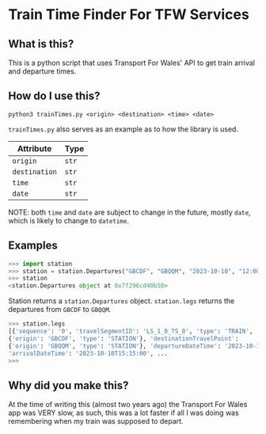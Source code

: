 # Train Time Finder For TFW Services 

## What is this?
This is a python script that uses Transport For Wales' API to get train arrival and 
departure times.

## How do I use this?
`python3 trainTimes.py <origin> <destination> <time> <date>`

`trainTimes.py` also serves as an example as to how the library is used.

| Attribute | Type |
|-----------| -----|
| `origin`  | `str`|
| `destination` | `str` |
| `time` | `str` |
| `date` | `str` |

NOTE: both `time` and `date` are subject to change in the future, mostly `date`, which 
is likely to change to `datetime`.

## Examples 

```py
>>> import station
>>> station = station.Departures("GBCDF", "GBQQM", "2023-10-10", "12:00")
>>> station
<station.Departures object at 0x7f296cd40b50>
```
Station returns a `station.Departures` object. `station.legs` returns the departures 
from `GBCDF` to `GBQQM`.

```py
>>> station.legs
[{'sequence': '0', 'travelSegmentID': 'LS_1_0_TS_0', 'type': 'TRAIN', 'originTravelPoint': 
{'origin': 'GBCDF', 'type': 'STATION'}, 'destinationTravelPoint': 
{'origin': 'GBQQM', 'type': 'STATION'}, 'departureDateTime': '2023-10-10T11:53:00', 
'arrivalDateTime': '2023-10-10T15:15:00', ...
>>>
```

## Why did you make this?
At the time of writing this (almost two years ago) the Transport For Wales app was VERY
slow, as such, this was a lot faster if all I was doing was remembering when my 
train was supposed to depart.
